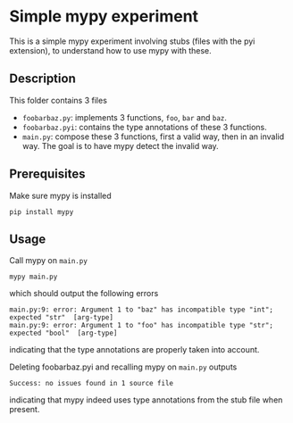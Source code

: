 # Simple mypy experiment

This is a simple mypy experiment involving stubs (files with the pyi
extension), to understand how to use mypy with these.

## Description

This folder contains 3 files

* `foobarbaz.py`: implements 3 functions, `foo`, `bar` and `baz`.
* `foobarbaz.pyi`: contains the type annotations of these 3 functions.
* `main.py`: compose these 3 functions, first a valid way, then in an
  invalid way.  The goal is to have mypy detect the invalid way.

## Prerequisites

Make sure mypy is installed

```
pip install mypy
```

## Usage

Call mypy on `main.py`

```
mypy main.py
```

which should output the following errors

```
main.py:9: error: Argument 1 to "baz" has incompatible type "int"; expected "str"  [arg-type]
main.py:9: error: Argument 1 to "foo" has incompatible type "str"; expected "bool"  [arg-type]
```

indicating that the type annotations are properly taken into account.

Deleting foobarbaz.pyi and recalling mypy on `main.py` outputs

```
Success: no issues found in 1 source file
```

indicating that mypy indeed uses type annotations from the stub file
when present.


